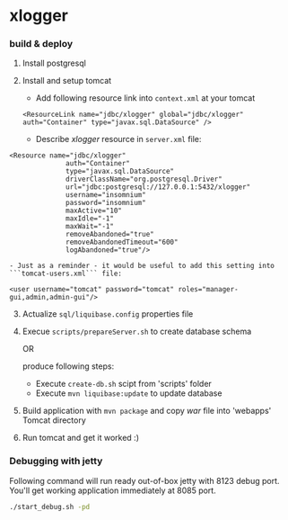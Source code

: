 # xlogger

### build & deploy
1. Install postgresql
2. Install and setup tomcat
    -  Add following resource link into ```context.xml``` at your tomcat
   
    ```
    <ResourceLink name="jdbc/xlogger" global="jdbc/xlogger" auth="Container" type="javax.sql.DataSource" />
    ``` 
    - Describe _xlogger_ resource in ```server.xml``` file:
```
<Resource name="jdbc/xlogger"
              auth="Container"
              type="javax.sql.DataSource"
              driverClassName="org.postgresql.Driver"
              url="jdbc:postgresql://127.0.0.1:5432/xlogger"
              username="insomnium"
              password="insomnium"
              maxActive="10"
              maxIdle="-1"
              maxWait="-1"
              removeAbandoned="true"
              removeAbandonedTimeout="600"
              logAbandoned="true"/>
```

    - Just as a reminder - it would be useful to add this setting into ```tomcat-users.xml``` file:

```
<user username="tomcat" password="tomcat" roles="manager-gui,admin,admin-gui"/>
```
3. Actualize ```sql/liquibase.config``` properties file

4. Execue ```scripts/prepareServer.sh``` to create database schema

    OR

    produce following steps:
    - Execute ```create-db.sh``` scipt from 'scripts' folder
    - Execute ```mvn liquibase:update``` to update database
5. Build application with ```mvn package``` and copy *war* file into 'webapps' Tomcat directory
6. Run tomcat and get it worked :)

### Debugging with jetty

Following command will run ready out-of-box jetty with 8123 debug port. You'll get working application immediately at 8085 port.
```sh
./start_debug.sh -pd